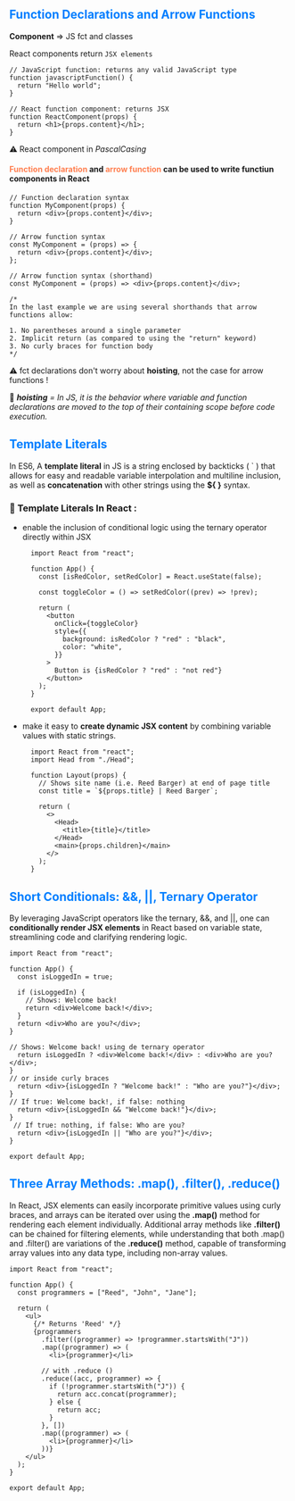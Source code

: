 ## <span style="color:#007FFF;">Function Declarations and Arrow Functions<span>

**Component** => JS fct and classes

React components return `JSX elements`

    // JavaScript function: returns any valid JavaScript type
    function javascriptFunction() {
      return "Hello world";
    }

    // React function component: returns JSX
    function ReactComponent(props) {
      return <h1>{props.content}</h1>;
    }

⚠️ React component in _PascalCasing_

#### <span style="color:#FF7F50;">**Function declaration**</span> and <span style="color:#FF7F50;">**arrow function**</span> can be used to write functiun components in React

    // Function declaration syntax
    function MyComponent(props) {
      return <div>{props.content}</div>;
    }

    // Arrow function syntax
    const MyComponent = (props) => {
      return <div>{props.content}</div>;
    };

    // Arrow function syntax (shorthand)
    const MyComponent = (props) => <div>{props.content}</div>;

    /*
    In the last example we are using several shorthands that arrow functions allow:

    1. No parentheses around a single parameter
    2. Implicit return (as compared to using the "return" keyword)
    3. No curly braces for function body
    */

⚠️ fct declarations don't worry about **hoisting**, not the case for arrow functions !

📌  _**hoisting** = In JS, it is the behavior where variable and function declarations are moved to the top of their containing scope before code execution._

## <span style="color:#007FFF;">Template Literals<span>

In ES6, A **template literal** in JS is a string enclosed by backticks ( \` ) that allows for easy and readable variable interpolation and multiline inclusion, as well as **concatenation** with other strings using the **${ }** syntax.

### 🔦 Template Literals In React :
* enable the inclusion of conditional logic using the ternary operator directly within JSX<br>

        import React from "react";

        function App() {
          const [isRedColor, setRedColor] = React.useState(false);

          const toggleColor = () => setRedColor((prev) => !prev);

          return (
            <button
              onClick={toggleColor}
              style={{
                background: isRedColor ? "red" : "black",
                color: "white",
              }}
            >
              Button is {isRedColor ? "red" : "not red"}
            </button>
          );
        }

        export default App;

* make it easy to **create dynamic JSX content** by combining variable values with static strings.


        import React from "react";
        import Head from "./Head";

        function Layout(props) {
          // Shows site name (i.e. Reed Barger) at end of page title
          const title = `${props.title} | Reed Barger`;

          return (
            <>
              <Head>
                <title>{title}</title>
              </Head>
              <main>{props.children}</main>
            </>
          );
        }

## <span style="color:#007FFF;">Short Conditionals: &&, ||, Ternary Operator<span>

By leveraging JavaScript operators like the ternary, &&, and ||, one can **conditionally render JSX elements** in React based on variable state, streamlining code and clarifying rendering logic.

    import React from "react";

    function App() {
      const isLoggedIn = true;

      if (isLoggedIn) {
        // Shows: Welcome back!
        return <div>Welcome back!</div>;
      }
      return <div>Who are you?</div>;
    }

    // Shows: Welcome back! using de ternary operator
      return isLoggedIn ? <div>Welcome back!</div> : <div>Who are you?</div>;
    }
    // or inside curly braces
      return <div>{isLoggedIn ? "Welcome back!" : "Who are you?"}</div>;
    }
    // If true: Welcome back!, if false: nothing
      return <div>{isLoggedIn && "Welcome back!"}</div>;
    }
     // If true: nothing, if false: Who are you?
      return <div>{isLoggedIn || "Who are you?"}</div>;
    }

    export default App;

## <span style="color:#007FFF;"> Three Array Methods: .map(), .filter(), .reduce()

In React, JSX elements can easily incorporate primitive values using curly braces, and arrays can be iterated over using the **.map()** method for rendering each element individually. Additional array methods like **.filter()** can be chained for filtering elements, while understanding that both .map() and .filter() are variations of the **.reduce()** method, capable of transforming array values into any data type, including non-array values.

    import React from "react";

    function App() {
      const programmers = ["Reed", "John", "Jane"];

      return (
        <ul>
          {/* Returns 'Reed' */}
          {programmers
            .filter((programmer) => !programmer.startsWith("J"))
            .map((programmer) => (
              <li>{programmer}</li>

            // with .reduce ()
            .reduce((acc, programmer) => {
              if (!programmer.startsWith("J")) {
                return acc.concat(programmer);
              } else {
                return acc;
              }
            }, [])
            .map((programmer) => (
              <li>{programmer}</li>
            ))}
        </ul>
      );
    }

    export default App;

